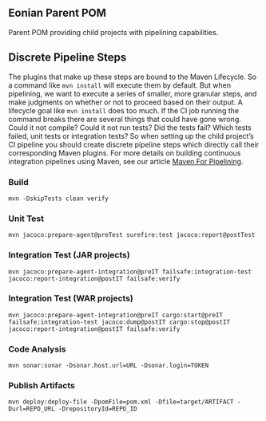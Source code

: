 ## Eonian Parent POM
Parent POM providing child projects with pipelining capabilities.

## Discrete Pipeline Steps
The plugins that make up these steps are bound to the Maven Lifecycle. So a command like `mvn install` will execute them by default. But when pipelining, we want to execute a series of smaller, more granular steps, and make judgments on whether or not to proceed based on their output. A lifecycle goal like `mvn install` does too much. If the CI job running the command breaks there are several things that could have gone wrong. Could it not compile? Could it not run tests? Did the tests fail? Which tests failed, unit tests or integration tests? So when setting up the child project’s CI pipeline you should create discrete pipeline steps which directly call their corresponding Maven plugins. For more details on building continuous integration pipelines using Maven, see our article <a href="https://medium.com/eonian-technologies/maven-for-pipelining-part-1-8b850d10a7ee" target="_blank">Maven For Pipelining</a>.

### Build
```
mvn -DskipTests clean verify
```

### Unit Test
```
mvn jacoco:prepare-agent@preTest surefire:test jacoco:report@postTest
```

### Integration Test (JAR projects)
```
mvn jacoco:prepare-agent-integration@preIT failsafe:integration-test jacoco:report-integration@postIT failsafe:verify
```

### Integration Test (WAR projects)
```
mvn jacoco:prepare-agent-integration@preIT cargo:start@preIT failsafe:integration-test jacoco:dump@postIT cargo:stop@postIT jacoco:report-integration@postIT failsafe:verify
```

### Code Analysis
```
mvn sonar:sonar -Dsonar.host.url=URL -Dsonar.login=TOKEN 
```

### Publish Artifacts
```
mvn deploy:deploy-file -DpomFile=pom.xml -Dfile=target/ARTIFACT -Durl=REPO_URL -DrepositoryId=REPO_ID
```
